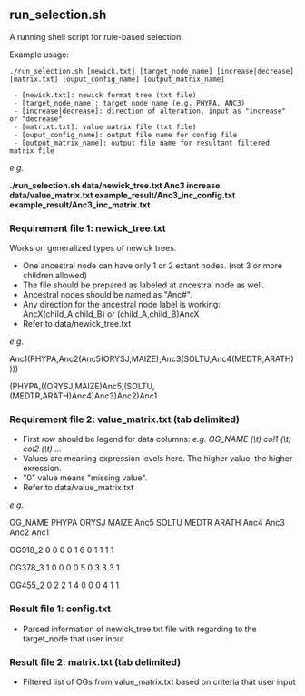 ## run_selection.sh
A running shell script for rule-based selection.

Example usage:
```
./run_selection.sh [newick.txt] [target_node_name] [increase|decrease] [matrix.txt] [ouput_config_name] [output_matrix_name]

 - [newick.txt]: newick format tree (txt file)
 - [target_node_name]: target node name (e.g. PHYPA, ANC3)
 - [increase|decrease]: direction of alteration, input as "increase" or "decrease"
 - [matrixt.txt]: value matrix file (txt file)
 - [ouput_config_name]: output file name for config file
 - [output_matrix_name]: output file name for resultant filtered matrix file
```

*e.g.*

**./run_selection.sh  data/newick_tree.txt  Anc3  increase  data/value_matrix.txt  example_result/Anc3_inc_config.txt  example_result/Anc3_inc_matrix.txt**


### Requirement file 1: newick_tree.txt
Works on generalized types of newick trees.
 - One ancestral node can have only 1 or 2 extant nodes. (not 3 or more children allowed)
 - The file should be prepared as labeled at ancestral node as well.
 - Ancestral nodes should be named as "Anc#".
 - Any direction for the ancestral node label is working: AncX(child_A,child_B) or (child_A,child_B)AncX
 - Refer to data/newick_tree.txt
 
 *e.g.*
 
Anc1(PHYPA,Anc2(Anc5(ORYSJ,MAIZE),Anc3(SOLTU,Anc4(MEDTR,ARATH))))

(PHYPA,((ORYSJ,MAIZE)Anc5,(SOLTU,(MEDTR,ARATH)Anc4)Anc3)Anc2)Anc1


### Requirement file 2: value_matrix.txt (tab delimited)
 - First row should be legend for data columns: *e.g. OG_NAME (\t) col1 (\t) col2 (\t) ...*
 - Values are meaning expression levels here. The higher value, the higher exression.
 - "0" value means "missing value".
 - Refer to data/value_matrix.txt

 *e.g.*
 
OG_NAME	PHYPA	ORYSJ	MAIZE	Anc5	SOLTU	MEDTR	ARATH	Anc4	Anc3	Anc2	Anc1

OG918_2	0	0	0	0	1	6	0	1	1	1	1

OG378_3	1	0	0	0	0	5	0	3	3	3	1

OG455_2	0	2	2	1	4	0	0	0	4	1	1


### Result file 1: config.txt
 - Parsed information of newick_tree.txt file with regarding to the target_node that user input
 
### Result file 2: matrix.txt (tab delimited)
 - Filtered list of OGs from value_matrix.txt based on criteria that user input
